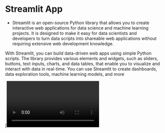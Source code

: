 # Streamlit App

- Streamlit is an open-source Python library that allows you to create interactive web applications for data science and machine learning projects. It is designed to make it easy for data scientists and developers to turn data scripts into shareable web applications without requiring extensive web development knowledge.

With Streamlit, you can build data-driven web apps using simple Python scripts. The library provides various elements and widgets, such as sliders, buttons, text inputs, charts, and data tables, that enable you to visualize and interact with data in real-time. You can use Streamlit to create dashboards, data exploration tools, machine learning models, and more

[![Watch the video](<https://s3-us-west-2.amazonaws.com/assets.streamlit.io/videos/streamlit_sharing_silent.mp4>)
